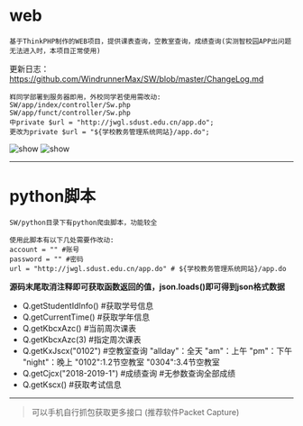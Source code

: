 # web
```
基于ThinkPHP制作的WEB项目，提供课表查询，空教室查询，成绩查询(实测智校园APP出问题无法进入时，本项目正常使用)  
```
更新日志：https://github.com/WindrunnerMax/SW/blob/master/ChangeLog.md
```
嵙同学部署到服务器即用，外校同学若使用需改动:
SW/app/index/controller/Sw.php  
SW/app/funct/controller/Sw.php  
中private $url = "http://jwgl.sdust.edu.cn/app.do";  
更改为private $url = "${学校教务管理系统网站}/app.do";
```

![show](https://raw.githubusercontent.com/WindrunnerMax/SW/master/public/show1.jpg)
![show](https://raw.githubusercontent.com/WindrunnerMax/SW/master/public/show2.jpg)

----
  
# python脚本
```
SW/python目录下有python爬虫脚本，功能较全
```
```
使用此脚本有以下几处需要作改动:  
account = "" #账号  
password = "" #密码  
url = "http://jwgl.sdust.edu.cn/app.do" # ${学校教务管理系统网站}/app.do  
```

**源码末尾取消注释即可获取函数返回的值，json.loads()即可得到json格式数据**  
* Q.getStudentIdInfo() #获取学号信息
* Q.getCurrentTime() #获取学年信息
* Q.getKbcxAzc() #当前周次课表
* Q.getKbcxAzc(3) #指定周次课表
* Q.getKxJscx("0102") #空教室查询 "allday"：全天 "am"：上午 "pm"：下午 "night"：晚上 "0102":1.2节空教室 "0304":3.4节空教室
* Q.getCjcx("2018-2019-1") #成绩查询 #无参数查询全部成绩
* Q.getKscx() #获取考试信息
----
   
> 可以手机自行抓包获取更多接口 (推荐软件Packet Capture)
